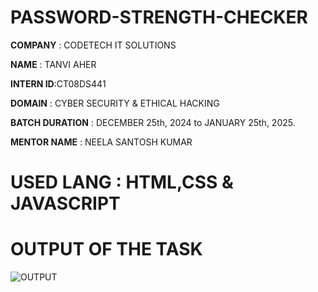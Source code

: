 # PASSWORD-STRENGTH-CHECKER


**COMPANY** : CODETECH IT  SOLUTIONS 

**NAME** : TANVI AHER

**INTERN ID**:CT08DS441

**DOMAIN** : CYBER SECURITY & ETHICAL HACKING 

**BATCH DURATION** :  DECEMBER 25th, 2024 to JANUARY 25th, 2025.

**MENTOR NAME** : NEELA SANTOSH KUMAR


#  USED LANG : HTML,CSS & JAVASCRIPT 
# OUTPUT OF THE TASK 

![OUTPUT](https://github.com/user-attachments/assets/dfd39d21-c206-4642-afd0-06ea49f947a9)
